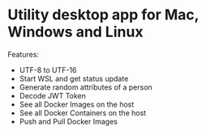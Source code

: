# Utility desktop app for Mac, Windows and Linux

Features:
- UTF-8 to UTF-16
- Start WSL and get status update
- Generate random attributes of a person
- Decode JWT Token
- See all Docker Images on the host
- See all Docker Containers on the host
- Push and Pull Docker Images
